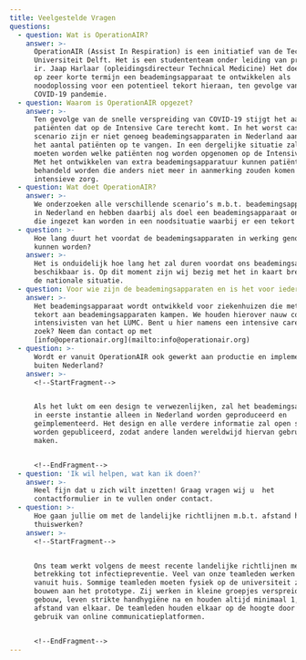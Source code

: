 ```yaml
---
title: Veelgestelde Vragen
questions:
  - question: Wat is OperationAIR?
    answer: >-
      OperationAIR (Assist In Respiration) is een initiatief van de Technische
      Universiteit Delft. Het is een studententeam onder leiding van prof. dr.
      ir. Jaap Harlaar (opleidingsdirecteur Technical Medicine) Het doel is om
      op zeer korte termijn een beademingsapparaat te ontwikkelen als
      noodoplossing voor een potentieel tekort hieraan, ten gevolge van de
      COVID-19 pandemie.
  - question: Waarom is OperationAIR opgezet?
    answer: >-
      Ten gevolge van de snelle verspreiding van COVID-19 stijgt het aantal
      patiënten dat op de Intensive Care terecht komt. In het worst case
      scenario zijn er niet genoeg beademingsapparaten in Nederland aanwezig om
      het aantal patiënten op te vangen. In een dergelijke situatie zal besloten
      moeten worden welke patiënten nog worden opgenomen op de Intensive Care.
      Met het ontwikkelen van extra beademingsapparatuur kunnen patiënten
      behandeld worden die anders niet meer in aanmerking zouden komen voor deze
      intensieve zorg.
  - question: Wat doet OperationAIR?
    answer: >-
      We onderzoeken alle verschillende scenario’s m.b.t. beademingsapparatuur
      in Nederland en hebben daarbij als doel een beademingsapparaat ontwikkelen
      die ingezet kan worden in een noodsituatie waarbij er een tekort optreedt.
  - question: >-
      Hoe lang duurt het voordat de beademingsapparaten in werking genomen
      kunnen worden?
    answer: >-
      Het is onduidelijk hoe lang het zal duren voordat ons beademingsapparaat
      beschikbaar is. Op dit moment zijn wij bezig met het in kaart brengen van
      de nationale situatie.
  - question: Voor wie zijn de beademingsapparaten en is het voor iedereen beschikbaar?
    answer: >-
      Het beademingsapparaat wordt ontwikkeld voor ziekenhuizen die met een
      tekort aan beademingsapparaten kampen. We houden hierover nauw contact met
      intensivisten van het LUMC. Bent u hier namens een intensive care naar op
      zoek? Neem dan contact op met
      [info@operationair.org](mailto:info@operationair.org)
  - question: >-
      Wordt er vanuit OperationAIR ook gewerkt aan productie en implementatie
      buiten Nederland?
    answer: >-
      <!--StartFragment-->


      Als het lukt om een design te verwezenlijken, zal het beademingsapparaat
      in eerste instantie alleen in Nederland worden geproduceerd en
      geïmplementeerd. Het design en alle verdere informatie zal open source
      worden gepubliceerd, zodat andere landen wereldwijd hiervan gebruik kunnen
      maken.


      <!--EndFragment-->
  - question: 'Ik wil helpen, wat kan ik doen?'
    answer: >-
      Heel fijn dat u zich wilt inzetten! Graag vragen wij u  het
      contactformulier in te vullen onder contact.
  - question: >-
      Hoe gaan jullie om met de landelijke richtlijnen m.b.t. afstand houden en
      thuiswerken?
    answer: >-
      <!--StartFragment-->


      Ons team werkt volgens de meest recente landelijke richtlijnen met
      betrekking tot infectiepreventie. Veel van onze teamleden werken daarom
      vanuit huis. Sommige teamleden moeten fysiek op de universiteit zijn om te
      bouwen aan het prototype. Zij werken in kleine groepjes verspreid door het
      gebouw, leven strikte handhygiëne na en houden altijd minimaal 1,5 meter
      afstand van elkaar. De teamleden houden elkaar op de hoogte door het
      gebruik van online communicatieplatformen.


      <!--EndFragment-->
---
```

